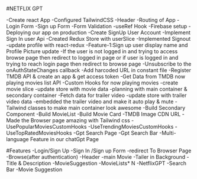 #NETFLIX GPT

-Create react App
-Configured TailwindCSS
-Header
-Routing of App
-Login Form
-Sign up Form
-Form Validation
-useRef Hook
-Firebase setup
-Deploying our app on production
-Create SignUp User Account
-Implement Sign In user Api
-Created Redux Store with userSlice
-Implemented Signout 
-update profile with react-redux
-Feature-1:Sign up user display name and Profile Picture update
-If the user is not logged in and trying to access browse page then redirect to logged in page or if user is logged in and trying to reach login page then redirect to browse page
-Unsubscribe to the onAuthStateChanges callback
-Add harcoded URL in constant file
-Register TMDB API & create an app & get access token
-Get Data from TMDB now playing movies list API
-Custom Hooks for now playing movies
-create movie slice
-update store with movie data
-planning with main container & secondary container
-Fetch data for trailer video
-update store with trailer video data
-embedded the trailer video and make it auto play & mute
-Tailwind classes to make main container look awesome
-Build Secondary Component
-Build MovieList
-Build Movie Card
-TMDB Image CDN URL
-Made the Browser page amazing with Tailwind css
-UsePopularMoviesCustomHooks
-UseTrendingMoviesCustomHooks
-UseTopRatedMoviesHooks
-Gpt Search Page
-Gpt Search Bar
-Multi-language Feature in our chatGpt Page


#Features
-Login/Sign Up
    -Sign In /Sign up Form
    -redirect To Browser Page
-Browse(after authentication)
    -Header
    -main Movie
       -Tailer in Background
       -Title & Description
       -MovieSuggestion
          -MovieLists* N
-NetflixGPT
    -Search Bar
    -Movie Suggestion